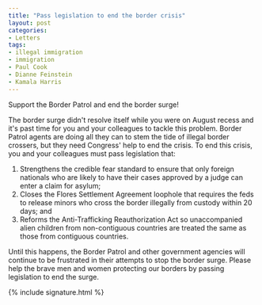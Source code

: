 ```yaml
---
title: "Pass legislation to end the border crisis"
layout: post
categories:
- Letters
tags:
- illegal immigration
- immigration
- Paul Cook
- Dianne Feinstein
- Kamala Harris
---
```


Support the Border Patrol and end the border surge!

The border surge didn't resolve itself while you were on August recess and it's past time for you and your colleagues to tackle this problem. Border Patrol agents are doing all they can to stem the tide of illegal border crossers, but they need Congress' help to end the crisis. To end this crisis, you and your colleagues must pass legislation that:

1. Strengthens the credible fear standard to ensure that only foreign nationals who are likely to have their cases approved by a judge can enter a claim for asylum;
2. Closes the Flores Settlement Agreement loophole that requires the feds to release minors who cross the border illegally from custody within 20 days; and
3. Reforms the Anti-Trafficking Reauthorization Act so unaccompanied alien children from non-contiguous countries are treated the same as those from contiguous countries.

Until this happens, the Border Patrol and other government agencies will continue to be frustrated in their attempts to stop the border surge. Please help the brave men and women protecting our borders by passing legislation to end the surge.

{% include signature.html %}
